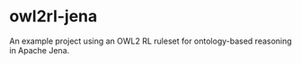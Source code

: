 # owl2rl-jena
An example project using an OWL2 RL ruleset for ontology-based reasoning in Apache Jena.
